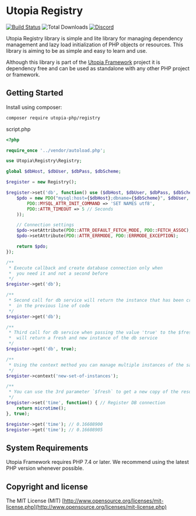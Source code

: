 # Utopia Registry

[![Build Status](https://travis-ci.org/utopia-php/registry.svg?branch=master)](https://travis-ci.com/utopia-php/registry)
![Total Downloads](https://img.shields.io/packagist/dt/utopia-php/registry.svg)
[![Discord](https://img.shields.io/discord/564160730845151244?label=discord)](https://appwrite.io/discord)

Utopia Registry library is simple and lite library for managing dependency management and lazy load initialization of PHP objects or resources. This library is aiming to be as simple and easy to learn and use.

Although this library is part of the [Utopia Framework](https://github.com/utopia-php/framework) project it is dependency free and can be used as standalone with any other PHP project or framework.

## Getting Started

Install using composer:
```bash
composer require utopia-php/registry
```

script.php
```php
<?php

require_once '../vendor/autoload.php';

use Utopia\Registry\Registry;

global $dbHost, $dbUser, $dbPass, $dbScheme;

$register = new Registry();

$register->set('db', function() use ($dbHost, $dbUser, $dbPass, $dbScheme) { // Register DB connection
    $pdo = new PDO("mysql:host={$dbHost};dbname={$dbScheme}", $dbUser, $dbPass, array(
        PDO::MYSQL_ATTR_INIT_COMMAND => 'SET NAMES utf8',
        PDO::ATTR_TIMEOUT => 5 // Seconds
    ));

    // Connection settings
    $pdo->setAttribute(PDO::ATTR_DEFAULT_FETCH_MODE, PDO::FETCH_ASSOC);   // Return arrays
    $pdo->setAttribute(PDO::ATTR_ERRMODE, PDO::ERRMODE_EXCEPTION);        // Handle all errors with exceptions

    return $pdo;
});

/**
 * Execute callback and create database connection only when
 *  you need it and not a second before
 */
$register->get('db');

/**
 * Second call for db service will return the instance that has been created
 *  in the previous line of code
 */
$register->get('db');

/**
 * Third call for db service when passing the value 'true' to the $fresh argument
 *  will return a fresh and new instance of the db service
 */
$register->get('db', true);

/**
 * Using the context method you can manage multiple instances of the same resources with separated scopes.
 */
$register->context('new-set-of-instances');

/**
 * You can use the 3rd parameter `$fresh` to get a new copy of the resource in every get call
 */
$register->set('time', function() { // Register DB connection
    return microtime();
}, true);

$register->get('time'); // 0.16608900
$register->get('time'); // 0.16608905

```

## System Requirements

Utopia Framework requires PHP 7.4 or later. We recommend using the latest PHP version whenever possible.


## Copyright and license

The MIT License (MIT) [http://www.opensource.org/licenses/mit-license.php](http://www.opensource.org/licenses/mit-license.php)
